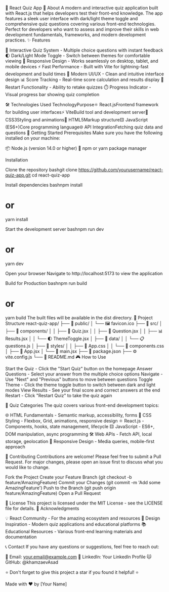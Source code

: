 🧠 React Quiz App
📖 About
A modern and interactive quiz application built with React.js that helps developers test their front-end knowledge. The app features a sleek user interface with dark/light theme toggle and comprehensive quiz questions covering various front-end technologies.
Perfect for developers who want to assess and improve their skills in web development fundamentals, frameworks, and modern development practices.
✨ Features

🎯 Interactive Quiz System - Multiple choice questions with instant feedback
🌓 Dark/Light Mode Toggle - Switch between themes for comfortable viewing
📱 Responsive Design - Works seamlessly on desktop, tablet, and mobile devices
⚡ Fast Performance - Built with Vite for lightning-fast development and build times
🎨 Modern UI/UX - Clean and intuitive interface design
📊 Score Tracking - Real-time score calculation and results display
🔄 Restart Functionality - Ability to retake quizzes
⏱️ Progress Indicator - Visual progress bar showing quiz completion

🛠️ Technologies Used
TechnologyPurpose⚛️ React.jsFrontend framework for building user interfaces⚡ ViteBuild tool and development server🎨 CSS3Styling and animations📝 HTML5Markup structure🟨 JavaScript (ES6+)Core programming language🌐 API IntegrationFetching quiz data and questions
🚀 Getting Started
Prerequisites
Make sure you have the following installed on your machine:

📦 Node.js (version 14.0 or higher)
🧶 npm or yarn package manager

Installation

Clone the repository
bashgit clone https://github.com/yourusername/react-quiz-app.git
cd react-quiz-app

Install dependencies
bashnpm install
# or
yarn install

Start the development server
bashnpm run dev
# or
yarn dev

Open your browser
Navigate to http://localhost:5173 to view the application

Build for Production
bashnpm run build
# or
yarn build
The built files will be available in the dist directory.
📁 Project Structure
react-quiz-app/
├── 📂 public/
│   └── 🖼️ favicon.ico
├── 📂 src/
│   ├── 📂 components/
│   │   ├── 🧩 Quiz.jsx
│   │   ├── 🎯 Question.jsx
│   │   ├── 📊 Results.jsx
│   │   └── 🌓 ThemeToggle.jsx
│   ├── 📂 data/
│   │   └── 📋 questions.js
│   ├── 📂 styles/
│   │   ├── 🎨 App.css
│   │   └── 🌈 components.css
│   ├── 📄 App.jsx
│   └── 🚀 main.jsx
├── 📄 package.json
├── ⚙️ vite.config.js
└── 📖 README.md
🎮 How to Use

Start the Quiz - Click the "Start Quiz" button on the homepage
Answer Questions - Select your answer from the multiple choice options
Navigate - Use "Next" and "Previous" buttons to move between questions
Toggle Theme - Click the theme toggle button to switch between dark and light modes
View Results - See your final score and correct answers at the end
Restart - Click "Restart Quiz" to take the quiz again

🎯 Quiz Categories
The quiz covers various front-end development topics:

🌐 HTML Fundamentals - Semantic markup, accessibility, forms
🎨 CSS Styling - Flexbox, Grid, animations, responsive design
⚛️ React.js - Components, hooks, state management, lifecycle
🟨 JavaScript - ES6+, DOM manipulation, async programming
🛠️ Web APIs - Fetch API, local storage, geolocation
📱 Responsive Design - Media queries, mobile-first approach

🤝 Contributing
Contributions are welcome! Please feel free to submit a Pull Request. For major changes, please open an issue first to discuss what you would like to change.

Fork the Project
Create your Feature Branch (git checkout -b feature/AmazingFeature)
Commit your Changes (git commit -m 'Add some AmazingFeature')
Push to the Branch (git push origin feature/AmazingFeature)
Open a Pull Request

📝 License
This project is licensed under the MIT License - see the LICENSE file for details.
🙏 Acknowledgments

💡 React Community - For the amazing ecosystem and resources
🎨 Design Inspiration - Modern quiz applications and educational platforms
📚 Educational Resources - Various front-end learning materials and documentation

📞 Contact
If you have any questions or suggestions, feel free to reach out:

📧 Email: your.email@example.com
💼 LinkedIn: Your LinkedIn Profile
🐱 GitHub: @khamzaevAsad


⭐ Don't forget to give this project a star if you found it helpful! ⭐

Made with ❤️ by [Your Name]
